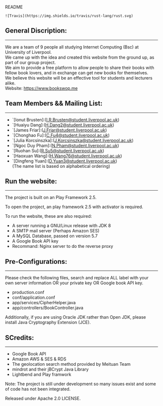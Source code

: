 README

```
![Travis](https://img.shields.io/travis/rust-lang/rust.svg) 
```
## General Discription:  
---------------------  
We are a team of 9 people all studying Internet Computing (Bsc) at University of Liverpool.   
We came up with the idea and created this website from the ground up, as part of our group project.   
We aim to provide a free platform to allow people to share their books with fellow book lovers, and in exchange can get new books for themselves.  
We believe this website will be an effective tool for students and lecturers alike.    
Website: <https://www.bookswop.me>  

## Team Members && Mailing List:  
------------------------------  
+ `[Ionut Brusten]:(I.R.Brusten@student.liverpool.ac.uk)  
+ `[Huaiyu Dang]:(H.Dang2@student.liverpool.ac.uk)  
+ `[James Friar]:(J.Friar@student.liverpool.ac.uk)  
+ `[Chonghao Fu]:(C.Fu4@student.liverpool.ac.uk)  
+ `[Julia Korcsinszka]:(J.Korcsinszka@student.liverpool.ac.uk)  
+ `[Ngoc Duy Pham]:(N.Pham@student.liverpool.ac.uk)  
+ `[Ruohan Su]:(R.Su5@student.liverpool.ac.uk)  
+ `[Haoxuan Wang]:(H.Wang76@student.liverpool.ac.uk)  
+ `[Dingfeng Yuan]:(D.Yuan3@student.liverpool.ac.uk)    
(The name list is based on alphabetical ordering)  

## Run the website:  
----------------  
The project is built on an Play Framework 2.5.   

To open the project, an play framework 2.5 with activator is required.  
  
To run the website, these are also required:   

+ A server running a GNU/Linux release with JDK 8  
+ A SMTP mail server (Perhaps Amazon SES)  
+ A MySQL Database, passed on version 5.7  
+ A Google Book API key
+ Recommand: Nginx server to do the reverse proxy  

## Pre-Configurations:  
--------------------  
Please check the following files, search and replace ALL <To fill> label with your own server information OR your private key OR Google book API key.  

+ production.conf  
+ conf/application.conf  
+ app/services/CipherHelper.java  
+ app/controllers/BookController.java  

Additionally, if you are using Oracle JDK rather than Open JDK, please install Java Cryptography Extension (JCE).  

## SCredits:  
--------------------  
+ Google Book API  
+ Amazon AWS & SES & RDS  
+ The geolocation search method provided by Meituan Team  
+ mindrot and their jBCrypt Java Library  
+ Lightbend and Play framwork  

Note: The project is still under development so many issues exist and some of code has not been integrated.  
  
Released under Apache 2.0 LICENSE.   
